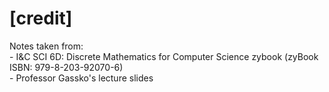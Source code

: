# \[credit]

Notes taken from:\
\- I\&C SCI 6D: Discrete Mathematics for Computer Science zybook (zyBook ISBN: 979-8-203-92070-6)\
\- Professor Gassko's lecture slides
